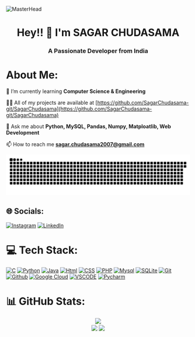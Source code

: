 ![MasterHead](https://github.com/user-attachments/assets/b8a97fc5-bbec-43f7-abac-8dc4b9f712d7)

<h1 align="center">Hey!! 👋 I'm SAGAR CHUDASAMA</h1>
<h3 align="center">A Passionate Developer from India</h3>

# About Me:

🌱 I’m currently learning **Computer Science & Engineering**

👨‍💻 All of my projects are available at [https://github.com/SagarChudasama-git/SagarChudasama](https://github.com/SagarChudasama-git/SagarChudasama)

💬 Ask me about **Python, MySQL, Pandas, Numpy, Matploatlib, Web Development**

📫 How to reach me **sagar.chudasama2007@gmail.com**


<div align="center">
 
![snake gif](https://github.com/SagarChudasama-git/SagarChudasama-git/blob/output/github-snake-dark.svg)

</div>


## 🌐 Socials:
 
 [![Instagram](https://img.shields.io/badge/Instagram-%23E4405F.svg?logo=Instagram&logoColor=white)](https://www.instagram.com/sagar.chudasama7?igsh=MTRpOGl3YmUxeWhldA==) [![LinkedIn](https://img.shields.io/badge/LinkedIn-%230077B5.svg?logo=linkedin&logoColor=white)](https://www.linkedin.com/in/sagar-chudasama-537264277/) 



# 💻 Tech Stack:

[![C](https://skillicons.dev/icons?i=c)](https://skillicons.dev) [![Python](https://skillicons.dev/icons?i=python)](https://skillicons.dev) [![Java](https://skillicons.dev/icons?i=java)](https://skillicons.dev) [![Html](https://skillicons.dev/icons?i=html)](https://skillicons.dev) [![CSS](https://skillicons.dev/icons?i=css)](https://skillicons.dev) [![PHP](https://skillicons.dev/icons?i=php)](https://skillicons.dev)  [![Mysql](https://skillicons.dev/icons?i=mysql)](https://skillicons.dev)  [![SQLite](https://skillicons.dev/icons?i=sqlite)](https://skillicons.dev) [![Git](https://skillicons.dev/icons?i=git)](https://skillicons.dev)  [![Github](https://skillicons.dev/icons?i=github)](https://skillicons.dev) [![Google Cloud](https://skillicons.dev/icons?i=gcp)](https://skillicons.dev)  [![VSCODE](https://skillicons.dev/icons?i=vscode)](https://skillicons.dev)  [![Pycharm](https://skillicons.dev/icons?i=pycharm)](https://skillicons.dev)

# 📊 GitHub Stats:

<div align="center">
 
  ![](https://github-readme-stats.vercel.app/api?username=sagarchudasama-git&theme=dark&hide_border=false&include_all_commits=true&count_private=true)<br/>
  <img src="https://github-readme-streak-stats.herokuapp.com/?user=technologyhell&theme=aura&hide_border=true" width="50%" />
  <img src="https://github-readme-stats.vercel.app/api/top-langs/?username=technologyhell&theme=aura&hide_border=true&include_all_commits=true&count_private=true&layout=compact" width="36%" /> </br>
</div>

